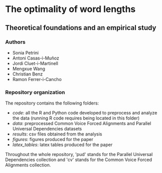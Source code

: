 # The optimality of word lengths
## Theoretical foundations and an empirical study

### Authors

 * Sonia Petrini
 * Antoni Casas-i-Muñoz
 * Jordi Cluet-i-Martinell
 * Mengxue Wang
 * Christian Benz
 * Ramon Ferrer-i-Cancho

### Repository organization
The repository contains the following folders:
 * _code_: all the R and Python code developed to preprocess and analyze the data (running R code requires being located in this folder)
 * _data_: preprocessed Common Voice Forced Alignments and Parallel Universal Dependencies datasets
 * _results_: csv files obtained from the analysis
 * _figures_: figures produced for the paper
 * _latex_tables_: latex tables produced for the paper

Throughout the whole repository, 'pud' stands for the Parallel Universal Dependencies collection and 'cv' stands for the Common Voice Forced Alignments collection.
